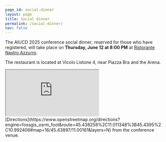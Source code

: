 ```yaml
---
page_id: social-dinner
layout: page
title: Social dinner
permalink: /social-dinner/
nav: false
---
```


The AIUCD 2025 conference social dinner, reserved for those who have registered, will take place on **Thursday, June 12 at 8:00 PM** at [Ristorante Nastro Azzurro](https://www.ristorantenastroazzurro.it/).

The restaurant is located at Vicolo Listone 4, near Piazza Bra and the Arena.

<iframe class="rounded mx-auto embeddedmap" title="Map of Polo Universitario Santa Marta, Via Cantarane 24, 37129, Verona"
        src="https://www.openstreetmap.org/export/embed.html?bbox=10.990651845932009%2C45.43866261914443%2C10.994192361831667%2C45.440316901113&amp;layer=mapnik&amp;marker=45.439489766191464%2C10.992422103881836">
</iframe>

<br />
[Directions](https://www.openstreetmap.org/directions?engine=fossgis_osrm_foot&route=45.438258%2C11.011348%3B45.4395%2C10.992406#map=16/45.43897/11.00161&layers=N) from the conference venue.
